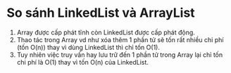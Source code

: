 # So sánh LinkedList và ArrayList

1. Array được cấp phát tĩnh còn LinkedList được cấp phát động.
2. Thao tác trong Array vd như xóa thêm 1 phần tử sẽ tốn rất nhiều chi phí (tốn O(n)) thay vì dùng LinkedList thì chỉ tốn O(1).
3. Tuy nhiên việc truy vấn hay lưu trữ đến 1 phần tử trong Array lại chỉ tốn chi phí là O(1) thay vì tốn O(n) của LinkedList.
